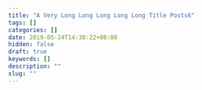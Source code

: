 ```yaml
---
title: "A Very Long Long Long Long Long Title Posts6"
tags: []
categories: []
date: 2019-05-24T14:38:22+08:00
hidden: false
draft: true
keywords: []
description: ""
slug: ""
---
```

